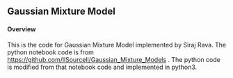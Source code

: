 ## Gaussian Mixture Model
#### Overview
This is the code for Gaussian Mixture Model implemented by Siraj Rava. The python notebook code is from https://github.com/llSourcell/Gaussian_Mixture_Models . The python code is modified from that notebook code and implemented in python3.